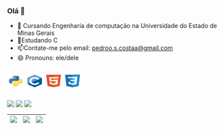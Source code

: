 ### Olá 👋

- 🔭 Cursando Engenharia de computação na Universidade do Estado de Minas Gerais
- 🌱Estudando C
- 📫Contate-me pelo email: pedroo.s.costaa@gmail.com 
- 😄 Pronouns: ele/dele

<div style="display: inline_block"><br>
 
  <img align="center" alt="Rafa-Python" height="30" width="40" src="https://raw.githubusercontent.com/devicons/devicon/master/icons/python/python-original.svg">
  <img align="center" alt="Rafa" height="30" width="40" src="https://raw.githubusercontent.com/devicons/devicon/master/icons/c/c-original.svg">
  <img align="center" alt="Rafa-HTML" height="30" width="40" src="https://raw.githubusercontent.com/devicons/devicon/master/icons/html5/html5-original.svg">
  <img align="center" alt="Rafa-CSS" height="30" width="40" src="https://raw.githubusercontent.com/devicons/devicon/master/icons/css3/css3-original.svg">

</div>

 ##
 
<div> 
  <a href="https://www.instagram.com/pedrosantm/" target="_blank"><img src="https://img.shields.io/badge/-Instagram-%23E4405F?style=for-the-badge&logo=instagram&logoColor=white" target="_blank"></a>
  <a href = "mailto:pedroo.s.costaa@gmail.com"><img src="https://img.shields.io/badge/-Gmail-%23333?style=for-the-badge&logo=gmail&logoColor=white" target="_blank"></a>
  <a href="https://www.linkedin.com/in/pedro-santos-747961264/" target="_blank"><img src="https://img.shields.io/badge/-LinkedIn-%230077B5?style=for-the-badge&logo=linkedin&logoColor=white" target="_blank"></a> 
  
</div>


| ![](http://github-profile-summary-cards.vercel.app/api/cards/stats?username=pedrosantm&theme=nord_dark) | ![](http://github-profile-summary-cards.vercel.app/api/cards/repos-per-language?username=pedrosantm&hide=Html&theme=nord_dark) | ![](http://github-profile-summary-cards.vercel.app/api/cards/most-commit-language?username=pedrosantm&theme=nord_dark) |
| :-: | :-: | :-: |
